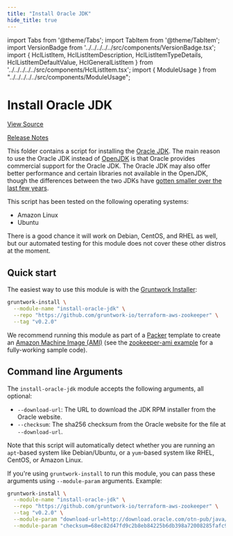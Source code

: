 ```yaml
---
title: "Install Oracle JDK"
hide_title: true
---
```


import Tabs from '@theme/Tabs';
import TabItem from '@theme/TabItem';
import VersionBadge from '../../../../../src/components/VersionBadge.tsx';
import { HclListItem, HclListItemDescription, HclListItemTypeDetails, HclListItemDefaultValue, HclGeneralListItem } from '../../../../../src/components/HclListItem.tsx';
import { ModuleUsage } from "../../../../../src/components/ModuleUsage";

<VersionBadge repoTitle="ZooKeeper" version="0.12.0" lastModifiedVersion="0.11.1"/>

# Install Oracle JDK

<a href="https://github.com/gruntwork-io/terraform-aws-zookeeper/tree/main/modules/install-oracle-jdk" className="link-button" title="View the source code for this module in GitHub.">View Source</a>

<a href="https://github.com/gruntwork-io/terraform-aws-zookeeper/releases/tag/v0.11.1" className="link-button" title="Release notes for only versions which impacted this module.">Release Notes</a>

This folder contains a script for installing the [Oracle
JDK](http://www.oracle.com/technetwork/java/javase/overview/index.html). The main reason to use the Oracle JDK instead
of [OpenJDK](http://openjdk.java.net/) is that Oracle provides commercial support for the Oracle JDK. The Oracle JDK
may also offer better performance and certain libraries not available in the OpenJDK, though the differences between
the two JDKs have [gotten smaller over the last few years](https://stackoverflow.com/q/17360011/483528).

This script has been tested on the following operating systems:

*   Amazon Linux
*   Ubuntu

There is a good chance it will work on Debian, CentOS, and RHEL as well, but our automated testing for this module does
not cover these other distros at the moment.

## Quick start

The easiest way to use this module is with the [Gruntwork Installer](https://github.com/gruntwork-io/gruntwork-installer):

```bash
gruntwork-install \
  --module-name "install-oracle-jdk" \
  --repo "https://github.com/gruntwork-io/terraform-aws-zookeeper" \
  --tag "v0.2.0"
```

We recommend running this module as part of a [Packer](https://www.packer.io/) template to create an [Amazon Machine
Image (AMI)](http://docs.aws.amazon.com/AWSEC2/latest/UserGuide/AMIs.html) (see the [zookeeper-ami
example](https://github.com/gruntwork-io/terraform-aws-zookeeper/tree/main/examples/zookeeper-ami) for a fully-working sample code).

## Command line Arguments

The `install-oracle-jdk` module accepts the following arguments, all optional:

*   `--download-url`: The URL to download the JDK RPM installer from the Oracle website.
*   `--checksum`: The sha256 checksum from the Oracle website for the file at `--download-url`.

Note that this script will automatically detect whether you are running an `apt`-based system like Debian/Ubuntu, or a
`yum`-based system like RHEL, CentOS, or Amazon Linux.

If you're using `gruntwork-install` to run this module, you can pass these arguments using `--module-param` arguments.
Example:

```bash
gruntwork-install \
  --module-name "install-oracle-jdk" \
  --repo "https://github.com/gruntwork-io/terraform-aws-zookeeper" \
  --tag "v0.2.0" \
  --module-param "download-url=http://download.oracle.com/otn-pub/java/jdk/8u162-b12/0da788060d494f5095bf8624735fa2f1/jdk-8u162-linux-x64.tar.gz" \
  --module-param "checksum=68ec82d47fd9c2b8eb84225b6db398a72008285fafc98631b1ff8d2229680257"
```


<!-- ##DOCS-SOURCER-START
{
  "originalSources": [
    "https://github.com/gruntwork-io/terraform-aws-zookeeper/tree/main/modules/install-oracle-jdk/readme.md",
    "https://github.com/gruntwork-io/terraform-aws-zookeeper/tree/main/modules/install-oracle-jdk/variables.tf",
    "https://github.com/gruntwork-io/terraform-aws-zookeeper/tree/main/modules/install-oracle-jdk/outputs.tf"
  ],
  "sourcePlugin": "module-catalog-api",
  "hash": "3b0fad32c6de4cffe0b381f1f48e1b5e"
}
##DOCS-SOURCER-END -->
